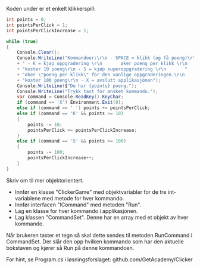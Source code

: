 Koden under er et enkelt klikkerspill:

```c#
int points = 0;
int pointsPerClick = 1;
int pointsPerClickIncrease = 1;

while (true)
{
    Console.Clear();
    Console.WriteLine("Kommandoer:\r\n - SPACE = klikk (og få poeng)\r\n"
    + " - K = kjøp oppgradering \r\n       øker poeng per klikk \r\n       " 
    + "koster 10 poeng\r\n - S = kjøp superoppgradering \r\n       "
    + "øker \"poeng per klikk\" for den vanlige oppgraderingen.\r\n       "
    + "koster 100 poeng\r\n - X = avslutt applikasjonen");
    Console.WriteLine($"Du har {points} poeng.");
    Console.WriteLine("Trykk tast for ønsket kommando.");
    var command = Console.ReadKey().KeyChar;
    if (command == 'X') Environment.Exit(0);
    else if (command == ' ') points += pointsPerClick;
    else if (command == 'K' && points >= 10)
    {
        points -= 10;
        pointsPerClick += pointsPerClickIncrease;
    }
    else if (command == 'S' && points >= 100)
    {
        points -= 100;
        pointsPerClickIncrease++;
    }
}
```

Skriv om til mer objektorientert.
 - Innfør en klasse "ClickerGame" med objektvariabler for de tre int-variablene med metode for hver kommando.
 - Innfør interfacen "ICommand" med metoden "Run".
 - Lag en klasse for hver kommando i applikasjonen.
 - Lag klassen "CommandSet". Denne har en array med et objekt av hver kommando.

Når brukeren taster et tegn så skal dette sendes til metoden RunCommand i CommandSet.
Der slår den opp hvilken kommando som har den aktuelle bokstaven og kjører så Run på denne kommandoen.

For hint, se Program.cs i løsningsforslaget: github.com/GetAcademy/Clicker

